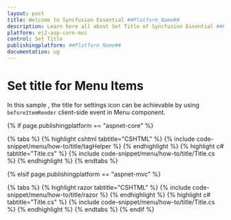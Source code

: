 ```yaml
---
layout: post
title: Welcome to Syncfusion Essential ##Platform_Name##
description: Learn here all about Set Title of Syncfusion Essential ##Platform_Name## widgets based on HTML5 and jQuery.
platform: ej2-asp-core-mvc
control: Set Title
publishingplatform: ##Platform_Name##
documentation: ug
---
```


# Set title for Menu Items

In this sample , the title for settings icon  can be achievable by using `beforeItemRender`  client-side event in Menu component.

{% if page.publishingplatform == "aspnet-core" %}

{% tabs %}
{% highlight cshtml tabtitle="CSHTML" %}
{% include code-snippet/menu/how-to/title/tagHelper %}
{% endhighlight %}
{% highlight c# tabtitle="Title.cs" %}
{% include code-snippet/menu/how-to/title/Title.cs %}
{% endhighlight %}
{% endtabs %}

{% elsif page.publishingplatform == "aspnet-mvc" %}

{% tabs %}
{% highlight razor tabtitle="CSHTML" %}
{% include code-snippet/menu/how-to/title/razor %}
{% endhighlight %}
{% highlight c# tabtitle="Title.cs" %}
{% include code-snippet/menu/how-to/title/Title.cs %}
{% endhighlight %}
{% endtabs %}
{% endif %}

